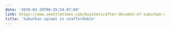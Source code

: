 ```yaml
---
date: '2019-03-29T06:35:54-07:00'
link: https://www.seattletimes.com/business/after-decades-of-suburban-sprawl-san-diego-eyes-big-shift-to-dense-development/
title: 'Suburban sprawl is unaffordable'
---
```

